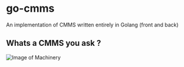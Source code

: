 # go-cmms
An implementation of CMMS written entirely in Golang (front and back)

## Whats a CMMS you ask ?
![Image of Machinery](https://raw.github.com/steveoc64/go-cmms/master/docs/2016-01-28_15-01-32.jpg)
